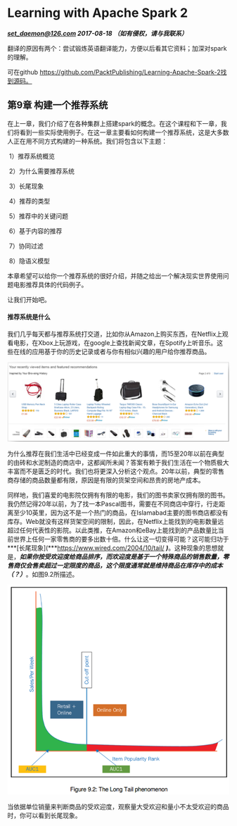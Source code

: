 # Learning with Apache Spark 2

***set_daemon@126.com   2017-08-18  （如有侵权，请与我联系）***

翻译的原因有两个：尝试锻炼英语翻译能力，方便以后看其它资料；加深对spark的理解。

可在github https://github.com/PacktPublishing/Learning-Apache-Spark-2找到源码。







## 第9章  构建一个推荐系统

在上一章，我们介绍了在各种集群上搭建spark的概念。在这个课程和下一章，我们将看到一些实际使用例子。在这一章主要看如何构建一个推荐系统，这是大多数人正在用不同方式构建的一种系统。我们将包含以下主题：

​	1）推荐系统概览

​	2）为什么需要推荐系统

​	3）长尾现象

​	4）推荐的类型

​	5）推荐中的关键问题

​	6）基于内容的推荐

​	7）协同过滤

​	8）隐语义模型

本章希望可以给你一个推荐系统的很好介绍，并随之给出一个解决现实世界使用问题电影推荐具体的代码例子。

让我们开始吧。



#### 推荐系统是什么

我们几乎每天都与推荐系统打交道，比如你从Amazon上购买东西，在Netflix上观看电影，在Xbox上玩游戏，在google上查找新闻文章，在Spotify上听音乐。这些在线的应用基于你的历史记录或者与你有相似兴趣的用户给你推荐商品。

![amazon_recommendation_system.png](attachments/amazon_recommendation_system.png)



为什么推荐在我们生活中已经变成一件如此重大的事情，而15至20年以前在典型的由砖和水泥制造的商店中，这都闻所未闻？答案有赖于我们生活在一个物质极大丰富而不是匮乏的时代。我们也将更深入分析这个观点。20年以前，典型的零售商存储的商品数量都有限，原因是有限的货架空间和昂贵的房地产成本。

同样地，我们喜爱的电影院仅拥有有限的电影，我们的图书卖家仅拥有限的图书。我仍然记得20年以前，为了找一本Pascal图书，需要在不同商店中穿行，行走距离至少10英里，因为这不是一个热门的商品，在Islamabad主要的图书商店都没有库存。Web就没有这样货架空间的限制，因此，在Netflix上能找到的电影数量远超过任何代表性的影院。以此类推，在Amazon和eBay上能找到的产品数量比当前世界上任何一家零售商的要多出数十倍。什么让这一切变得可能？这可能归功于***[长尾现象](***https://www.wired.com/2004/10/tail/ ***)***。这种现象的思想就是，***如果你按受欢迎度给商品排序，而欢迎度是基于一个特殊商品的销售数量，零售商仅会售卖超过一定限度的商品，这个限度通常就是维持商品在库存中的成本（？）***。如图9.2所描述。

![long_tailer_phenomenon.png](attachments/long_tailer_phenomenon.png)



当依据单位销量来判断商品的受欢迎度，观察量大受欢迎和量小不太受欢迎的商品时，你可以看到长尾现象。











































































